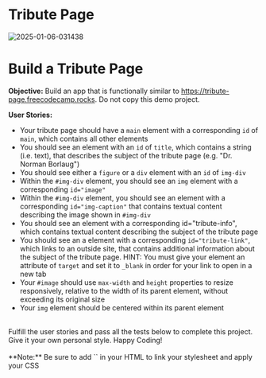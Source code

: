 # Tribute Page

<img src="https://i.ibb.co/xg6tPzb/2025-01-06-031438.png" alt="2025-01-06-031438" border="0">

# Build a Tribute Page

**Objective:** Build an app that is functionally similar to https://tribute-page.freecodecamp.rocks. Do not copy this demo project.

**User Stories:**

- Your tribute page should have a `main` element with a corresponding `id` of `main`, which contains all other elements
- You should see an element with an `id` of `title`, which contains a string (i.e. text), that describes the subject of the tribute page (e.g. "Dr. Norman Borlaug")
- You should see either a `figure` or a `div` element with an `id` of `img-div`
- Within the `#img-div` element, you should see an `img` element with a corresponding `id="image"`
- Within the `#img-div` element, you should see an element with a corresponding `id="img-caption"` that contains textual content describing the image shown in `#img-div`
- You should see an element with a corresponding id="tribute-info", which contains textual content describing the subject of the tribute page
- You should see an a element with a corresponding `id="tribute-link"`, which links to an outside site, that contains additional information about the subject of the tribute page. HINT: You must give your element an attribute of `target` and set it to `_blank` in order for your link to open in a new tab
- Your `#image` should use `max-width` and `height` properties to resize responsively, relative to the width of its parent element, without exceeding its original size
- Your `img` element should be centered within its parent element
<br>
Fulfill the user stories and pass all the tests below to complete this project. Give it your own personal style. Happy Coding!
<br><br>
**Note:** Be sure to add `<link rel="stylesheet" href="styles.css">` in your HTML to link your stylesheet and apply your CSS
